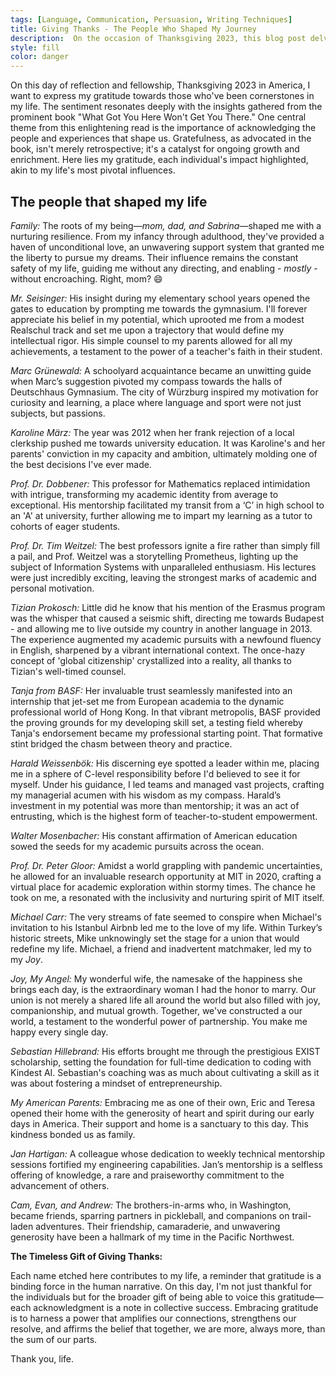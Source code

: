```yaml
---
tags: [Language, Communication, Persuasion, Writing Techniques]
title: Giving Thanks - The People Who Shaped My Journey
description:  On the occasion of Thanksgiving 2023, this blog post delves into the power of gratitude. Reflecting on personal growth and the pivotal individuals who have guided, inspired, and shaped my path, it serves as a heartfelt homage to those who have made a lasting impact on his life. 
style: fill
color: danger
---
```


On this day of reflection and fellowship, Thanksgiving 2023 in America, I want to express my gratitude towards those who've been cornerstones in my life. The sentiment resonates deeply with the insights gathered from the prominent book "What Got You Here Won't Get You There." One central theme from this enlightening read is the importance of acknowledging the people and experiences that shape us. Gratefulness, as advocated in the book, isn't merely retrospective; it's a catalyst for ongoing growth and enrichment. Here lies my gratitude, each individual's impact highlighted, akin to my life's most pivotal influences.

## The people that shaped my life

*Family:* The roots of my being—*mom, dad, and Sabrina*—shaped me with a nurturing resilience. From my infancy through adulthood, they've provided a haven of unconditional love, an unwavering support system that granted me the liberty to pursue my dreams. Their influence remains the constant safety of my life, guiding me without any directing, and enabling - *mostly* - without encroaching. Right, mom? :smile:

*Mr. Seisinger:* His insight during my elementary school years opened the gates to education by prompting me towards the gymnasium. I'll forever appreciate his belief in my potential, which uprooted me from a modest Realschul track and set me upon a trajectory that would define my intellectual rigor. His simple counsel to my parents allowed for all my achievements, a testament to the power of a teacher's faith in their student.

*Marc Grünewald:* A schoolyard acquaintance became an unwitting guide when Marc’s suggestion pivoted my compass towards the halls of Deutschhaus Gymnasium. The city of Würzburg inspired my motivation for curiosity and learning, a place where language and sport were not just subjects, but passions. 

*Karoline März:* The year was 2012 when her frank rejection of a local clerkship pushed me towards university education. It was Karoline's and her parents' conviction in my capacity and ambition, ultimately molding one of the best decisions I've ever made. 

*Prof. Dr. Dobbener:* This professor for Mathematics replaced intimidation with intrigue, transforming my academic identity from average to exceptional. His mentorship facilitated my transit from a ‘C’ in high school to an 'A' at university, further allowing me to impart my learning as a tutor to cohorts of eager students. 

*Prof. Dr. Tim Weitzel:* The best professors ignite a fire rather than simply fill a pail, and Prof. Weitzel was a storytelling Prometheus, lighting up the subject of Information Systems with unparalleled enthusiasm. His lectures were just incredibly exciting, leaving the strongest marks of academic and personal motivation. 

*Tizian Prokosch:* Little did he know that his mention of the Erasmus program was the whisper that caused a seismic shift, directing me towards Budapest - and allowing me to live outside my country in another language in 2013. The experience augmented my academic pursuits with a newfound fluency in English, sharpened by a vibrant international context. The once-hazy concept of 'global citizenship' crystallized into a reality, all thanks to Tizian's well-timed counsel.

*Tanja from BASF:* Her invaluable trust seamlessly manifested into an internship that jet-set me from European academia to the dynamic professional world of Hong Kong. In that vibrant metropolis, BASF provided the proving grounds for my developing skill set, a testing field whereby Tanja's endorsement became my professional starting point. That formative stint bridged the chasm between theory and practice.

*Harald Weissenbök:* His discerning eye spotted a leader within me, placing me in a sphere of C-level responsibility before I'd believed to see it for myself. Under his guidance, I led teams and managed vast projects, crafting my managerial acumen with his wisdom as my compass. Harald’s investment in my potential was more than mentorship; it was an act of entrusting, which is the highest form of teacher-to-student empowerment.

*Walter Mosenbacher:* His constant affirmation of American education sowed the seeds for my academic pursuits across the ocean.

*Prof. Dr. Peter Gloor:* Amidst a world grappling with pandemic uncertainties, he allowed for an invaluable research opportunity at MIT in 2020, crafting a virtual place for academic exploration within stormy times. The chance he took on me, a resonated with the inclusivity and nurturing spirit of MIT itself.

*Michael Carr:* The very streams of fate seemed to conspire when Michael's invitation to his Istanbul Airbnb led me to the love of my life. Within Turkey’s historic streets, Mike unknowingly set the stage for a union that would redefine my life. Michael, a friend and inadvertent matchmaker, led my to my *Joy*.

*Joy, My Angel:* My wonderful wife, the namesake of the happiness she brings each day, is the extraordinary woman I had the honor to marry. Our union is not merely a shared life all around the world but also filled with joy, companionship, and mutual growth. Together, we've constructed a our world, a testament to the wonderful power of partnership. You make me happy every single day.

*Sebastian Hillebrand:* His efforts brought me through the prestigious EXIST scholarship, setting the foundation for full-time dedication to coding with Kindest AI. Sebastian's coaching was as much about cultivating a skill as it was about fostering a mindset of entrepreneurship.

*My American Parents:* Embracing me as one of their own, Eric and Teresa opened their home with the generosity of heart and spirit during our early days in America. Their support and home is a sanctuary to this day. This kindness bonded us as family.

*Jan Hartigan:* A colleague whose dedication to weekly technical mentorship sessions fortified my engineering capabilities. Jan’s mentorship is a selfless offering of knowledge, a rare and praiseworthy commitment to the advancement of others. 

*Cam, Evan, and Andrew:* The brothers-in-arms who, in Washington, became friends, sparring partners in pickleball, and companions on trail-laden adventures. Their friendship, camaraderie, and unwavering generosity have been a hallmark of my time in the Pacific Northwest.

**The Timeless Gift of Giving Thanks:**

Each name etched here contributes to my life, a reminder that gratitude is a binding force in the human narrative. On this day, I'm not just thankful for the individuals but for the broader gift of being able to voice this gratitude—each acknowledgment is a note in collective success. Embracing gratitude is to harness a power that amplifies our connections, strengthens our resolve, and affirms the belief that together, we are more, always more, than the sum of our parts.

Thank you, life.